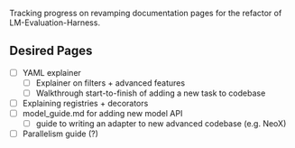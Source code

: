 Tracking progress on revamping documentation pages for the refactor of LM-Evaluation-Harness.


## Desired Pages

* [ ] YAML explainer
  * [ ] Explainer on filters + advanced features
  * [ ] Walkthrough start-to-finish of adding a new task to codebase
* [ ] Explaining registries + decorators
* [ ] model_guide.md for adding new model API
  * [ ] guide to writing an adapter to new advanced codebase (e.g. NeoX)
* [ ] Parallelism guide (?)
